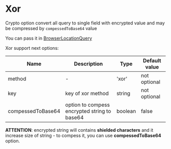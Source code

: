 # Xor

Crypto option convert all query to single field with encrypted value and may be compressed by `compessedToBase64` value

You can pass it in [BrowserLocationQuery](/docs/en/components/BrowserLocationQuery.md 'BrowserLocationQuery')

Xor support next options:

| Name              | Description                                  | Type    | Default value |
| ----------------- | -------------------------------------------- | ------- | ------------- |
| method            | -                                            | 'xor'   | not optional  |
| key               | key of xor method                            | string  | not optional  |
| compessedToBase64 | option to compess encrypted string to base64 | boolean | false         |

**ATTENTION**: encrypted string will contains **shielded characters** and it increase size of string - to compess it, you can use **compessedToBase64** option.
